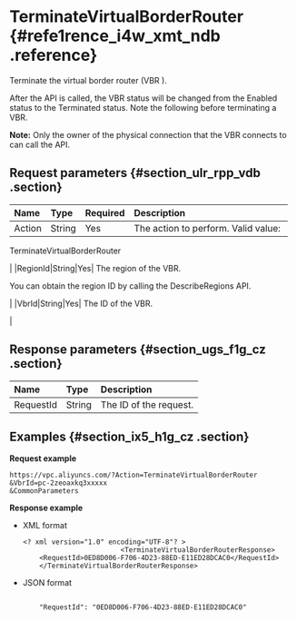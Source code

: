 # TerminateVirtualBorderRouter {#refe1rence_i4w_xmt_ndb .reference}

Terminate the virtual border router \(VBR \).

After the API is called, the VBR status will be changed from the Enabled status to the Terminated status. Note the following before terminating a VBR.

**Note:** Only the owner of the physical connection that the VBR connects to can call the API.

## Request parameters {#section_ulr_rpp_vdb .section}

|Name|Type|Required|Description|
|:---|:---|:-------|:----------|
|Action|String|Yes| The action to perform. Valid value: 

 TerminateVirtualBorderRouter

 |
|RegionId|String|Yes| The region of the VBR.

 You can obtain the region ID by calling the DescribeRegions API.

 |
|VbrId|String|Yes| The ID of the VBR.

 |

## Response parameters {#section_ugs_f1g_cz .section}

|Name|Type|Description|
|:---|:---|:----------|
|RequestId|String|The ID of the request.|

## Examples {#section_ix5_h1g_cz .section}

**Request example**

``` {#createVPCpub}
https://vpc.aliyuncs.com/?Action=TerminateVirtualBorderRouter
&VbrId=pc-2zeoaxkq3xxxxx
&CommonParameters
```

**Response example**

-   XML format

    ```
    <? xml version="1.0" encoding="UTF-8"? >
                            <TerminateVirtualBorderRouterResponse>
        <RequestId>0ED8D006-F706-4D23-88ED-E11ED28DCAC0</RequestId>
        </TerminateVirtualBorderRouterResponse>
    ```

-   JSON format

    ```
     
        "RequestId": "0ED8D006-F706-4D23-88ED-E11ED28DCAC0"
    
    ```



